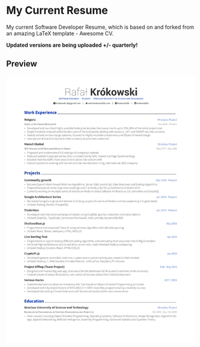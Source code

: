 # My Current Resume

My current Software Developer Resume, which is based on and forked from an amazing LaTeX template - Awesome CV.

**Updated versions are being uploaded +/- quarterly!**

## Preview

![Resume Screenshot](CurrentResumePreview.png)

